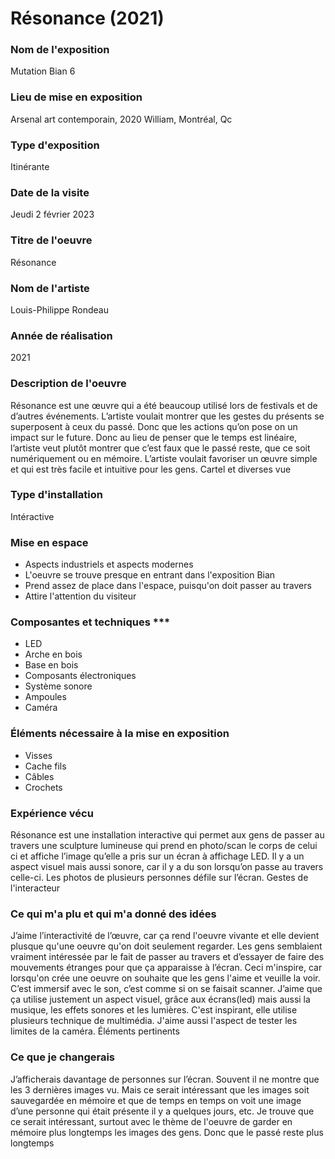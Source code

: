 
# Résonance (2021)

### Nom de l'exposition
Mutation Bian 6


### Lieu de mise en exposition
Arsenal art contemporain, 2020 William, Montréal, Qc


### Type d'exposition
Itinérante


### Date de la visite
Jeudi 2 février 2023


### Titre de l'oeuvre
Résonance


### Nom de l'artiste
Louis-Philippe Rondeau


### Année de réalisation
2021


### Description de l'oeuvre
Résonance est une œuvre qui a été beaucoup utilisé lors de festivals et de d’autres événements. L’artiste voulait montrer que les gestes du présents se superposent à ceux du passé. Donc que les actions qu’on pose on un impact sur le future. Donc au lieu de penser que le temps est linéaire, l’artiste veut plutôt montrer que c’est faux que le passé reste, que ce soit numériquement ou en mémoire. L’artiste voulait favoriser un œuvre simple et qui est très facile et intuitive pour les gens. Cartel et diverses vue


### Type d'installation
Intéractive


### Mise en espace
- Aspects industriels et aspects modernes
- L'oeuvre se trouve presque en entrant dans l'exposition Bian
- Prend assez de place dans l'espace, puisqu'on doit passer au travers
- Attire l'attention du visiteur


### Composantes et techniques ***
- LED
- Arche en bois
- Base en bois
- Composants électroniques
- Système sonore
- Ampoules
- Caméra 


### Éléments nécessaire à la mise en exposition
- Visses
- Cache fils
- Câbles
- Crochets


### Expérience vécu
Résonance est une installation interactive qui permet aux gens de passer au travers une sculpture lumineuse qui prend en photo/scan le corps de celui ci et affiche l’image qu’elle a pris sur un écran à affichage LED. Il y a un aspect visuel mais aussi sonore, car il y a du son lorsqu’on passe au travers celle-ci. Les photos de plusieurs personnes défile sur l’écran. Gestes de l'interacteur


### Ce qui m'a plu et qui m'a donné des idées
J’aime l’interactivité de l’œuvre, car ça rend l'oeuvre vivante et elle devient plusque qu'une oeuvre qu'on doit seulement regarder. Les gens semblaient vraiment intéressée par le fait de passer au travers et d’essayer de faire des mouvements étranges pour que ça apparaisse à l’écran. Ceci m'inspire, car lorsqu'on crée une oeuvre on souhaite que les gens l'aime et veuille la voir. C’est immersif avec le son, c’est comme si on se faisait scanner. J’aime que ça utilise justement un aspect visuel, grâce aux écrans(led) mais aussi la musique, les effets sonores et les lumières. C'est inspirant, elle utilise plusieurs technique de multimédia. J'aime aussi l'aspect de tester les limites de la caméra. Éléments pertinents


### Ce que je changerais
J’afficherais davantage de personnes sur l’écran. Souvent il ne montre que les 3 dernières images vu. Mais ce serait intéressant que les images soit sauvegardée en mémoire et que de temps en temps on voit une image d’une personne qui était présente il y a quelques jours, etc. Je trouve que ce serait intéressant, surtout avec le thème de l'oeuvre de garder en mémoire plus longtemps les images des gens. Donc que le passé reste plus longtemps
